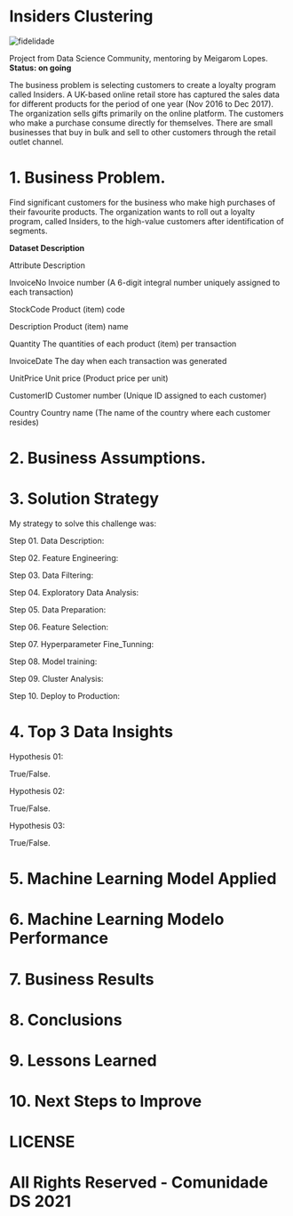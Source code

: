 # Insiders Clustering

![fidelidade](https://user-images.githubusercontent.com/86486485/152856385-609e032b-daf4-4fd7-95bf-f43af9939d27.jpg)


Project from Data Science Community, mentoring by Meigarom Lopes. **Status: on going**

The business problem is selecting customers to create a loyalty program called Insiders.
A UK-based online retail store has captured the sales data for different products for the period of one year (Nov 2016 to Dec 2017). The organization sells gifts primarily on the online platform. The customers who make a purchase consume directly for themselves. There are small businesses that buy in bulk and sell to other customers through the retail outlet channel.

# 1. Business Problem.
Find significant customers for the business who make high purchases of their favourite products. The organization wants to roll out a loyalty program, called Insiders, to the high-value customers after identification of segments.

**Dataset Description**

Attribute     Description

InvoiceNo     Invoice number (A 6-digit integral number uniquely assigned to each transaction)

StockCode     Product (item) code

Description   Product (item) name

Quantity      The quantities of each product (item) per transaction

InvoiceDate   The day when each transaction was generated

UnitPrice     Unit price (Product price per unit)

CustomerID    Customer number (Unique ID assigned to each customer)

Country       Country name (The name of the country where each customer resides)

# 2. Business Assumptions.
# 3. Solution Strategy
My strategy to solve this challenge was:

Step 01. Data Description:

Step 02. Feature Engineering:

Step 03. Data Filtering:

Step 04. Exploratory Data Analysis:

Step 05. Data Preparation:

Step 06. Feature Selection:

Step 07. Hyperparameter Fine_Tunning:

Step 08. Model training:

Step 09. Cluster Analysis:

Step 10. Deploy to Production:

# 4. Top 3 Data Insights
Hypothesis 01:

True/False.

Hypothesis 02:

True/False.

Hypothesis 03:

True/False.

# 5. Machine Learning Model Applied
# 6. Machine Learning Modelo Performance
# 7. Business Results
# 8. Conclusions
# 9. Lessons Learned
# 10. Next Steps to Improve
# LICENSE
# All Rights Reserved - Comunidade DS 2021
